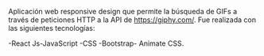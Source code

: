Aplicación web responsive design que permite la búsqueda de GIFs a través de peticiones HTTP a la API de https://giphy.com/.
Fue realizada con las siguientes tecnologías:

-React Js-JavaScript -CSS -Bootstrap- Animate CSS.
